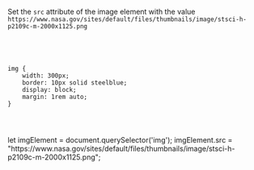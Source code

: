 Set the `src` attribute of the image
element with the value `https://www.nasa.gov/sites/default/files/thumbnails/image/stsci-h-p2109c-m-2000x1125.png`

<Editor lang="javascript" type="exercise">
<code>
<panel lang="html">
<img />
</panel>
<panel lang="css">
img {
    width: 300px;
    border: 10px solid steelblue;
    display: block;
    margin: 1rem auto;
}
</panel>
<panel lang="javascript">

</panel>
</code>

<solution>
let imgElement = document.querySelector('img');
imgElement.src = "https://www.nasa.gov/sites/default/files/thumbnails/image/stsci-h-p2109c-m-2000x1125.png";
</solution>
</Editor>